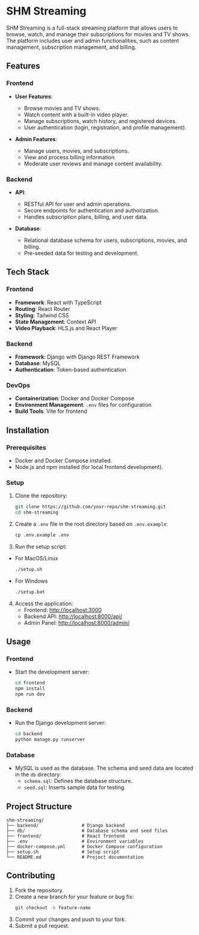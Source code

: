 # SHM Streaming

SHM Streaming is a full-stack streaming platform that allows users to browse, watch, and manage their subscriptions for movies and TV shows. The platform includes user and admin functionalities, such as content management, subscription management, and billing.

## Features

### Frontend

- **User Features**:

  - Browse movies and TV shows.
  - Watch content with a built-in video player.
  - Manage subscriptions, watch history, and registered devices.
  - User authentication (login, registration, and profile management).

- **Admin Features**:
  - Manage users, movies, and subscriptions.
  - View and process billing information.
  - Moderate user reviews and manage content availability.

### Backend

- **API**:

  - RESTful API for user and admin operations.
  - Secure endpoints for authentication and authorization.
  - Handles subscription plans, billing, and user data.

- **Database**:
  - Relational database schema for users, subscriptions, movies, and billing.
  - Pre-seeded data for testing and development.

## Tech Stack

### Frontend

- **Framework**: React with TypeScript
- **Routing**: React Router
- **Styling**: Tailwind CSS
- **State Management**: Context API
- **Video Playback**: HLS.js and React Player

### Backend

- **Framework**: Django with Django REST Framework
- **Database**: MySQL
- **Authentication**: Token-based authentication

### DevOps

- **Containerization**: Docker and Docker Compose
- **Environment Management**: `.env` files for configuration
- **Build Tools**: Vite for frontend

## Installation

### Prerequisites

- Docker and Docker Compose installed.
- Node.js and npm installed (for local frontend development).

### Setup

1. Clone the repository:

   ```bash
   git clone https://github.com/your-repo/shm-streaming.git
   cd shm-streaming
   ```

2. Create a `.env` file in the root directory based on `.env.example`:

   ```bash
   cp .env.example .env
   ```

3. Run the setup script:

- For MacOS/Linux
  ```bash
  ./setup.sh
  ```
- For Windows
  ```bash
  ./setup.bat
  ```

4. Access the application:
   - Frontend: [http://localhost:3000](http://localhost:3000)
   - Backend API: [http://localhost:8000/api/](http://localhost:8000/api/)
   - Admin Panel: [http://localhost:8000/admin/](http://localhost:8000/admin/)

## Usage

### Frontend

- Start the development server:
  ```bash
  cd frontend
  npm install
  npm run dev
  ```

### Backend

- Run the Django development server:
  ```bash
  cd backend
  python manage.py runserver
  ```

### Database

- MySQL is used as the database. The schema and seed data are located in the `db` directory:
  - `schema.sql`: Defines the database structure.
  - `seed.sql`: Inserts sample data for testing.

## Project Structure

```
shm-streaming/
├── backend/                # Django backend
├── db/                     # Database schema and seed files
├── frontend/               # React frontend
├── .env                    # Environment variables
├── docker-compose.yml      # Docker Compose configuration
├── setup.sh                # Setup script
└── README.md               # Project documentation
```

## Contributing

1. Fork the repository.
2. Create a new branch for your feature or bug fix:
   ```bash
   git checkout -b feature-name
   ```
3. Commit your changes and push to your fork.
4. Submit a pull request.
